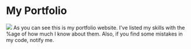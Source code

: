 # My Portfolio

![](./portfolio_temp.png)
As you can see this is my portfolio website. I've listed my skills with the %age of how much I know about them.
Also, if you find some mistakes in my code, notify me.
